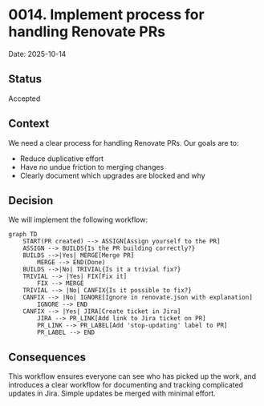 # 0014. Implement process for handling Renovate PRs

Date: 2025-10-14

## Status

Accepted

## Context

We need a clear process for handling Renovate PRs. Our goals are to:

- Reduce duplicative effort
- Have no undue friction to merging changes
- Clearly document which upgrades are blocked and why

## Decision

We will implement the following workflow:

```mermaid
graph TD
    START(PR created) --> ASSIGN[Assign yourself to the PR]
    ASSIGN --> BUILDS{Is the PR building correctly?}
    BUILDS -->|Yes| MERGE[Merge PR]
        MERGE --> END(Done)
    BUILDS -->|No| TRIVIAL{Is it a trivial fix?}
    TRIVIAL --> |Yes| FIX[Fix it]
        FIX --> MERGE
    TRIVIAL --> |No| CANFIX{Is it possible to fix?}
    CANFIX --> |No| IGNORE[Ignore in renovate.json with explanation]
        IGNORE --> END
    CANFIX --> |Yes| JIRA[Create ticket in Jira]
        JIRA --> PR_LINK[Add link to Jira ticket on PR]
        PR_LINK --> PR_LABEL[Add 'stop-updating' label to PR]
        PR_LABEL --> END
```

## Consequences

This workflow ensures everyone can see who has picked up the work, and introduces a clear workflow for documenting and tracking complicated updates in Jira. Simple updates be merged with minimal effort.
